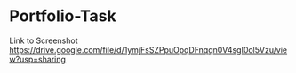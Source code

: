 # Portfolio-Task
Link to Screenshot https://drive.google.com/file/d/1ymjFsSZPpuOpqDFnqqn0V4sgI0ol5Vzu/view?usp=sharing
